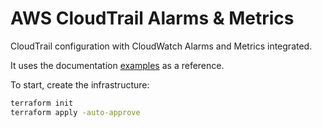 # AWS CloudTrail Alarms & Metrics

CloudTrail configuration with CloudWatch Alarms and Metrics integrated.

It uses the documentation [examples][1] as a reference.

To start, create the infrastructure:

```sh
terraform init
terraform apply -auto-approve
```

[1]: https://docs.aws.amazon.com/awscloudtrail/latest/userguide/cloudwatch-alarms-for-cloudtrail.html
